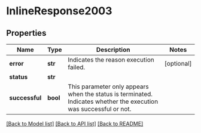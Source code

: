 # InlineResponse2003

## Properties
Name | Type | Description | Notes
------------ | ------------- | ------------- | -------------
**error** | **str** | Indicates the reason execution failed. | [optional] 
**status** | **str** |  | 
**successful** | **bool** | This parameter only appears when the status is terminated. Indicates whether the execution was successful or not.  | 

[[Back to Model list]](../README.md#documentation-for-models) [[Back to API list]](../README.md#documentation-for-api-endpoints) [[Back to README]](../README.md)


